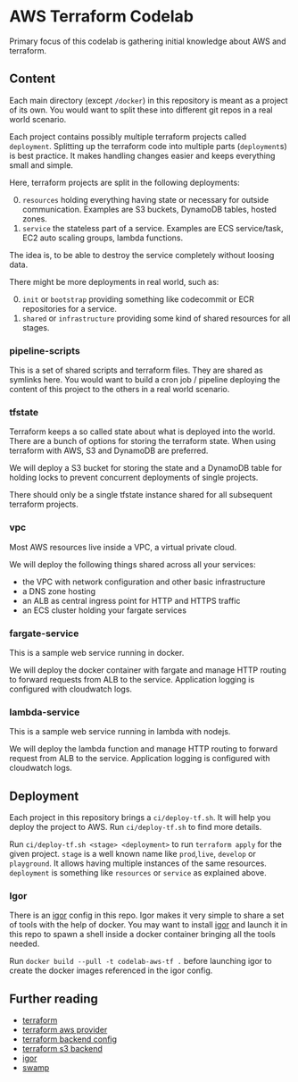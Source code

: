 # AWS Terraform Codelab

Primary focus of this codelab is gathering initial knowledge about AWS and terraform.

## Content

Each main directory (except `/docker`) in this repository is meant as a project of its own.
You would want to split these into different git repos in a real world scenario.

Each project contains possibly multiple terraform projects called `deployment`.
Splitting up the terraform code into multiple parts (`deployment`s) is best practice.
It makes handling changes easier and keeps everything small and simple.

Here, terraform projects are split in the following deployments:

0. `resources` holding everything having state or necessary for outside communication.
  Examples are S3 buckets, DynamoDB tables, hosted zones.
0. `service` the stateless part of a service.
  Examples are ECS service/task, EC2 auto scaling groups, lambda functions.

The idea is, to be able to destroy the service completely without loosing data.

There might be more deployments in real world, such as:

0. `init` or `bootstrap` providing something like codecommit or ECR repositories for a service.
0. `shared` or `infrastructure` providing some kind of shared resources for all stages.

### pipeline-scripts

This is a set of shared scripts and terraform files.
They are shared as symlinks here.
You would want to build a cron job / pipeline deploying the content of this project to the others in a real world scenario.

### tfstate

Terraform keeps a so called state about what is deployed into the world.
There are a bunch of options for storing the terraform state.
When using terraform with AWS, S3 and DynamoDB are preferred.

We will deploy a S3 bucket for storing the state and
a DynamoDB table for holding locks to prevent concurrent deployments of single projects.

There should only be a single tfstate instance shared for all subsequent terraform projects.

### vpc

Most AWS resources live inside a VPC, a virtual private cloud.

We will deploy the following things shared across all your services:
 * the VPC with network configuration and other basic infrastructure
 * a DNS zone hosting
 * an ALB as central ingress point for HTTP and HTTPS traffic
 * an ECS cluster holding your fargate services

### fargate-service

This is a sample web service running in docker.

We will deploy the docker container with fargate
and manage HTTP routing to forward requests from ALB to the service.
Application logging is configured with cloudwatch logs.

### lambda-service

This is a sample web service running in lambda with nodejs.

We will deploy the lambda function
and manage HTTP routing to forward request from ALB to the service.
Application logging is configured with cloudwatch logs.

## Deployment

Each project in this repository brings a `ci/deploy-tf.sh`.
It will help you deploy the project to AWS.
Run `ci/deploy-tf.sh` to find more details.

Run `ci/deploy-tf.sh <stage> <deployment>` to run `terraform apply` for the given project.
`stage` is a well known name like `prod`,`live`, `develop` or `playground`.
It allows having multiple instances of the same resources.
`deployment` is something like `resources` or `service` as explained above.

### Igor

There is an [igor](https://github.com/felixb/igor) config in this repo.
Igor makes it very simple to share a set of tools with the help of docker.
You may want to install [igor](https://github.com/felixb/igor) and launch it in this repo to spawn a shell inside a docker container bringing all the tools needed.

Run `docker build --pull -t codelab-aws-tf .` before launching igor to create the docker images referenced in the igor config.

## Further reading

* [terraform](https://www.terraform.io/)
* [terraform aws provider](https://www.terraform.io/docs/providers/aws/)
* [terraform backend config](https://www.terraform.io/docs/backends/config.html)
* [terraform s3 backend](https://www.terraform.io/docs/backends/types/s3.html)
* [igor](https://github.com/felixb/igor)
* [swamp](https://github.com/felixb/swamp)